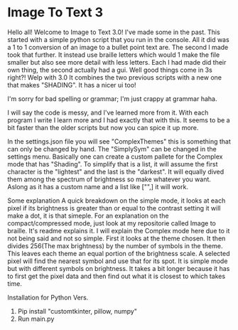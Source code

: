 # Image To Text 3
Hello all! Welcome to Image to Text 3.0! I've made some in the past. This started with a simple python script that you run in the console. All it did was a 1 to 1 conversion of an image to a bullet point text are. The second I made took that further. It instead use braille letters which would 1 make the file smaller but also see more detail with less letters. Each I had made did their own thing, the second actually had a gui. Well good things come in 3s right?! Welp with 3.0 It combines the two previous scripts with a new one that makes "SHADING". It has a nicer ui too!

I'm sorry for bad spelling or grammar; I'm just crappy at grammar haha.

I will say the code is messy, and I've learned more from it. With each program I write I learn more and I had exactly that with this. It seems to be a bit faster than the older scripts but now you can spice it up more.

In the settings.json file you will see "ComplexThemes" this is something that can only be changed by hand. The "SimplySym" can be changed in the settings menu. Basically one can create a custom pallete for the Complex mode that has "Shading". To simplify that is a list, it will assume the first character is the "lightest" and the last is the "darkest". It will equally dived them among the spectrum of brightness so make whatever you want. Aslong as it has a custom name and a list like ["<character>",] it will work.

 Some explanation
 A quick breakdown on the simple mode, it looks at each pixel if its brightness is greater than or equal to the contrast setting it will make a dot, it is that simeple.
 For an explanation on the compact/compressed mode, just look at my repositorie called Image to braille. It's readme explains it.
 I will explain the Complex mode here due to it not being said and not so simple. First it looks at the theme chosen. It then divides 256(The max brightness) by the number of symbols in the theme. This leaves each theme an equal portion of the brightness scale. A selected pixel will find the nearest symbol and use that for its spot. It is simple mode but with different symbols on brightness. It takes a bit longer because it has to first get the pixel data and then find out what it is closest to which takes time.
 
 
Installation for Python Vers.
1. Pip install "customtkinter, pillow, numpy"
2. Run main.py
